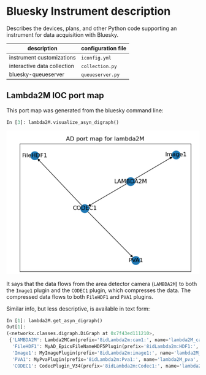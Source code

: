 # Bluesky Instrument description

Describes the devices, plans, and other Python code supporting an instrument for
data acquisition with Bluesky.

description | configuration file
--- | ---
instrument customizations | `iconfig.yml`
interactive data collection | `collection.py`
bluesky-queueserver | `queueserver.py`

## Lambda2M IOC port map

This port map was generated from the bluesky command line:

```py
In [3]: lambda2M.visualize_asyn_digraph()

```

![lambda2M port map](./_resources/lambda2M-port-digraph.png)

It says that the data flows from the area detector camera (`LAMBDA2M`) to both
the `Image1` plugin and the `CODEC1` plugin, which compresses the data.  The
compressed data flows to both `FileHDF1` and `PVA1` plugins.

Similar info, but less descriptive, is available in text form:

```py
In [1]: lambda2M.get_asyn_digraph()
Out[1]: 
(<networkx.classes.digraph.DiGraph at 0x7f43ed111210>,
 {'LAMBDA2M': Lambda2MCam(prefix='8idLambda2m:cam1:', name='lambda2M_cam', parent='lambda2M', read_attrs=[], configuration_attrs=['acquire_period', 'acquire_time', 'image_mode', 'manufacturer', 'model', 'num_exposures', 'num_images', 'trigger_mode']),
  'FileHDF1': MyAD_EpicsFileNameHDF5Plugin(prefix='8idLambda2m:HDF1:', name='lambda2M_hdf1', parent='lambda2M', read_attrs=[], configuration_attrs=[]),
  'Image1': MyImagePlugin(prefix='8idLambda2m:image1:', name='lambda2M_image', parent='lambda2M', read_attrs=[], configuration_attrs=[]),
  'PVA1': MyPvaPlugin(prefix='8idLambda2m:Pva1:', name='lambda2M_pva', parent='lambda2M', read_attrs=[], configuration_attrs=[]),
  'CODEC1': CodecPlugin_V34(prefix='8idLambda2m:Codec1:', name='lambda2M_codec1', parent='lambda2M', read_attrs=[], configuration_attrs=[])})
```